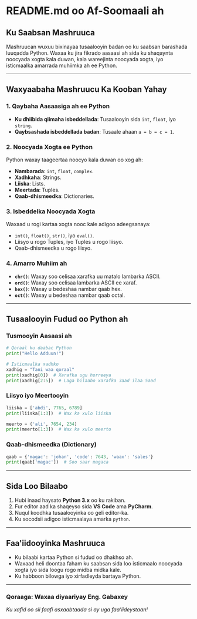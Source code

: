 # README.md oo Af-Soomaali ah

## Ku Saabsan Mashruuca

Mashruucan wuxuu bixinayaa tusaalooyin badan oo ku saabsan barashada luuqadda Python. Waxaa ku jira fikrado aasaasi ah sida ku shaqaynta noocyada xogta kala duwan, kala wareejinta noocyada xogta, iyo isticmaalka amarrada muhiimka ah ee Python.

---

## Waxyaabaha Mashruucu Ka Kooban Yahay

### 1. Qaybaha Aasaasiga ah ee Python
- **Ku dhiibida qiimaha isbeddellada**: Tusaalooyin sida `int`, `float`, iyo `string`.
- **Qaybsashada isbeddellada badan**: Tusaale ahaan `a = b = c = 1`.

### 2. Noocyada Xogta ee Python
Python waxay taageertaa noocyo kala duwan oo xog ah:
- **Nambarada**: `int`, `float`, `complex`.
- **Xadhkaha**: Strings.
- **Liiska**: Lists.
- **Meertada**: Tuples.
- **Qaab-dhismeedka**: Dictionaries.

### 3. Isbeddelka Noocyada Xogta
Waxaad u rogi kartaa xogta nooc kale adigoo adeegsanaya:
- `int()`, `float()`, `str()`, iyo `eval()`.
- Liisyo u rogo Tuples, iyo Tuples u rogo liisyo.
- Qaab-dhismeedka u rogo liisyo.

### 4. Amarro Muhiim ah
- **`chr()`**: Waxay soo celisaa xarafka uu matalo lambarka ASCII.
- **`ord()`**: Waxay soo celisaa lambarka ASCII ee xaraf.
- **`hex()`**: Waxay u bedeshaa nambar qaab hex.
- **`oct()`**: Waxay u bedeshaa nambar qaab octal.

---

## Tusaalooyin Fudud oo Python ah

### Tusmooyin Aasaasi ah
```python
# Qoraal ku daabac Python
print("Hello Adduun!")

# Isticmaalka xadhko
xadhig = "Tani waa qoraal"
print(xadhig[0])  # Xarafka ugu horreeya
print(xadhig[2:5])  # Laga bilaabo xarafka 3aad ilaa 5aad
```

### Liisyo iyo Meertooyin
```python
liiska = ['abdi', 7765, 6789]
print(liiska[1:3])  # Wax ka xulo liiska

meerto = ('ali', 7654, 234)
print(meerto[1:3])  # Wax ka xulo meerto
```

### Qaab-dhismeedka (Dictionary)
```python
qaab = {'magac': 'johan', 'code': 7643, 'waax': 'sales'}
print(qaab['magac'])  # Soo saar magaca
```

---

## Sida Loo Bilaabo
1. Hubi inaad haysato **Python 3.x** oo ku rakiban.
2. Fur editor aad ka shaqeyso sida **VS Code** ama **PyCharm**.
3. Nuqul koodhka tusaalooyinka oo geli editor-ka.
4. Ku socodsii adigoo isticmaalaya amarka `python`.

---

## Faa'iidooyinka Mashruuca
- Ku bilaabi kartaa Python si fudud oo dhakhso ah.
- Waxaad heli doontaa faham ku saabsan sida loo isticmaalo noocyada xogta iyo sida loogu rogo midba midka kale.
- Ku habboon bilowga iyo xirfadleyda bartaya Python.

---

### **Qoraaga**: Waxaa diyaariyay **Eng. Gabaxey**  
*Ku xafid oo sii faafi asxaabtaada si ay uga faa'iideystaan!*